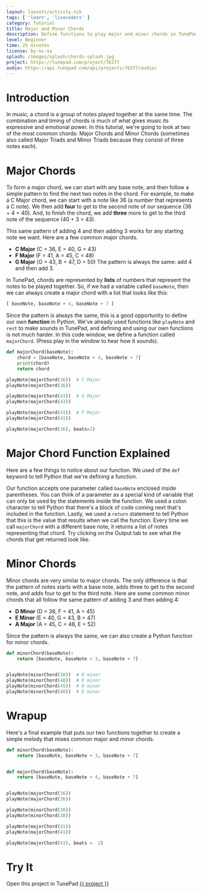 ```yaml
---
layout: layouts/activity.njk
tags: [ 'learn', 'livecoders' ]
category: Tutorial
title: Major and Minor Chords
description: Define functions to play major and minor chords in TunePad
level: Beginner
time: 25 minutes
license: by-nc-sa
splash: /images/splash/chords-splash.jpg
project: https://tunepad.com/project/76377
audio: https://api.tunepad.com/api/projects/76377/audio/
---
```


# Introduction
In music, a chord is a group of notes played together at the same time. The combination and timing of chords is much of what gives music its expressive and emotional power. In this tutorial, we're going to look at two of the most common chords: Major Chords and Minor Chords (sometimes also called Major Triads and Minor Triads because they consist of three notes each).

# Major Chords
To form a major chord, we can start with any base note, and then follow a simple pattern to find the next two notes in the chord. For example, to make a C Major chord, we can start with a note like 36 (a number that represents a C note). We then add **four** to get to the second note of our sequence (36 + 4 = 40). And, to finish the chord, we add **three** more to get to the third note of the sequence (40 + 3 = 43).

This same pattern of adding 4 and then adding 3 works for any starting note we want. Here are a few common major chords.

* **C Major** (C = 36, E = 40, G = 43)
* **F Major** (F = 41, A = 45, C = 48)
* **G Major** (G = 43, B = 47, D = 50)
The pattern is always the same: add 4 and then add 3. 

In TunePad, chords are represented by **lists** of numbers that represent the notes to be played together. So, if we had a variable called `baseNote`, then we can always create a major chord with a list that looks like this:
```python
[ baseNote, baseNote + 4, baseNote + 7 ]
```
Since the pattern is always the same, this is a good opportunity to define our own **function** in Python. We've already used functions like `playNote` and `rest` to make sounds in TunePad, and defining and using our own functions is not much harder. In this code window, we define a function called `majorChord`. (Press play in the window to hear how it sounds).

```python
def majorChord(baseNote):
    chord = [baseNote, baseNote + 4, baseNote + 7]
    print(chord)
    return chord

playNote(majorChord(36))  # C Major
playNote(majorChord(36))

playNote(majorChord(43))  # G Major
playNote(majorChord(43))

playNote(majorChord(41))  # F Major
playNote(majorChord(41))

playNote(majorChord(36), beats=2)
```

# Major Chord Function Explained
Here are a few things to notice about our function. We used of the `def` keyword to tell Python that we're defining a function. 

Our function accepts one parameter called `baseNote` enclosed inside parentheses. You can think of a parameter as a special kind of variable that can only be used by the statements inside the function.
We used a colon character to tell Python that there's a block of code coming next that's included in the function.
Lastly, we used a `return` statement to tell Python that this is the value that results when we call the function. Every time we call `majorChord` with a different base note, it returns a list of notes representing that chord. Try clicking on the Output tab to see what the chords that get returned look like.

# Minor Chords
Minor chords are very similar to major chords. The only difference is that the pattern of notes starts with a base note, adds three to get to the second note, and adds four to get to the third note. Here are some common minor chords that all follow the same pattern of adding 3 and then adding 4:

* **D Minor** (D = 38, F = 41, A = 45)
* **E Minor** (E = 40, G = 43, B = 47)
* **A Major** (A = 45, C = 48, E = 52)

Since the pattern is always the same, we can also create a Python function for minor chords.

```python
def minorChord(baseNote):
    return [baseNote, baseNote + 3, baseNote + 7]


playNote(minorChord(38))  # D minor
playNote(minorChord(40))  # E minor
playNote(minorChord(45))  # A minor
playNote(minorChord(40))  # E minor
```

# Wrapup
Here's a final example that puts our two functions together to create a simple melody that mixes common major and minor chords.

```python
def minorChord(baseNote):
    return [baseNote, baseNote + 3, baseNote + 7]


def majorChord(baseNote):
    return [baseNote, baseNote + 4, baseNote + 7]


playNote(majorChord(36))
playNote(majorChord(36))

playNote(minorChord(38))
playNote(minorChord(38))

playNote(majorChord(41))
playNote(majorChord(41))

playNote(majorChord(43), beats =  2)
```

# Try It
Open this project in TunePad <a href="{{project}}" target="_blank">{{ project }}</a>
